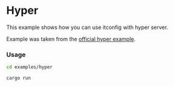 # Hyper

This example shows how you can use itconfig with hyper server.

Example was taken from the [official hyper example].

[official hyper example]: https://github.com/hyperium/hyper/blob/master/examples/web_api.rs

### Usage

```bash
cd examples/hyper

cargo run
```



